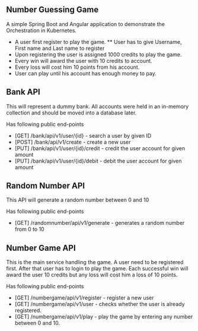 ## Number Guessing Game

A simple Spring Boot and Angular application to demonstrate the Orchestration in Kubernetes.

* A user first register to play the game.
** User has to give Username, First name and Last name to register
* Upon registering the user is assigned 1000 credits to play the game.
* Every win will award the user with 10 credits to account.
* Every loss will cost him 10 points from his account.
* User can play until his account has enough money to pay.

##  Bank API
This will represent a dummy bank. All accounts were held in an in-memory collection and should be moved into a database later.

Has following public end-points
* [GET] /bank/api/v1/user/{id} - search a user by given ID
* [POST] /bank/api/v1/create - create a new user
* [PUT] /bank/api/v1/user/{id}/credit - credit the user account for given amount
* [PUT] /bank/api/v1/user/{id}/debit - debit the user account for given amount

## Random Number API
This API will generate a random number between 0 and 10

Has following public end-points
* [GET] /randomnumber/api/v1/generate - generates a random number from 0 to 10

## Number Game API
This is the main service handling the game. A user need to be registered first. After that user has to login to play the game.
Each successful win will award the user 10 credits but any loss will cost him a loss of 10 points.

Has following public end-points
* [GET] /numbergame/api/v1/register - register a new user
* [GET] /numbergame/api/v1/user - checks whether the user is already registered.
* [GET] /numbergame/api/v1/play - play the game by entering any number between 0 and 10.
